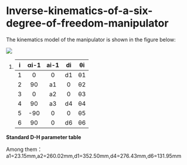 # Inverse-kinematics-of-a-six-degree-of-freedom-manipulator

The kinematics model of the manipulator is shown in the figure below:

![](D:\桌面文件\图片存储\机械臂运动学模型.png)

1. |  i   | αi-1 | ai-1 |  di  |  θi  |
   | :--: | :--: | :--: | :--: | :--: |
   |  1   |  0   |  0   |  d1  |  θ1  |
   |  2   |  90  |  a1  |  0   |  θ2  |
   |  3   |  0   |  a2  |  0   |  θ3  |
   |  4   |  90  |  a3  |  d4  |  θ4  |
   |  5   | -90  |  0   |  0   |  θ5  |
   |  6   |  90  |  0   |  d6  |  θ6  |

**Standard D-H parameter table**

Among them：a1=23.15mm,a2=260.02mm,d1=352.50mm,d4=276.43mm,d6=131.95mm



